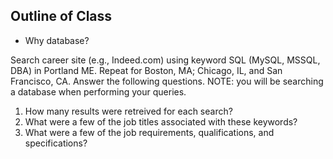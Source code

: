 ## Outline of Class

- Why database?

Search career site (e.g., Indeed.com) using keyword SQL (MySQL, MSSQL, DBA) in Portland ME.  Repeat for Boston, MA; Chicago, IL, and San Francisco, CA.  Answer the following questions. NOTE: you will be searching a database when performing your queries.  

1. How many results were retreived for each search?
2. What were a few of the job titles associated with these keywords?
3. What were a few of the job requirements, qualifications, and specifications?

